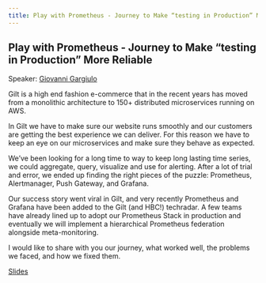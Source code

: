 ```yaml
---
title: Play with Prometheus - Journey to Make “testing in Production” More Reliable
---
```


## Play with Prometheus - Journey to Make “testing in Production” More Reliable

Speaker: [Giovanni Gargiulo](/2017-munich/speakers/giovanni-gargiulo/)

Gilt is a high end fashion e-commerce that in the recent years has moved from a monolithic architecture to 150+ distributed microservices running on AWS.

In Gilt we have to make sure our website runs smoothly and our customers are getting the best experience we can deliver. For this reason we have to keep an eye on our microservices and make sure they behave as expected.

We’ve been looking for a long time to way to keep long lasting time series, we could aggregate, query, visualize and use for alerting. After a lot of trial and error, we ended up finding the right pieces of the puzzle: Prometheus, Alertmanager, Push Gateway, and Grafana.

Our success story went viral in Gilt, and very recently Prometheus and Grafana have been added to the Gilt (and HBC!) techradar. A few teams have already lined up to adopt our Prometheus Stack in production and eventually we will implement a hierarchical Prometheus federation alongside meta-monitoring.

I would like to share with you our journey, what worked well, the problems we faced, and how we fixed them.

[Slides](/2017-munich/slides/play-with-prometheus.pdf)
